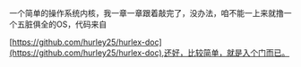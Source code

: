 一个简单的操作系统内核，我一章一章跟着敲完了，没办法，咱不能一上来就撸一个五脏俱全的OS，代码来自

[https://github.com/hurley25/hurlex-doc](https://github.com/hurley25/hurlex-doc),还好，比较简单，就是入个门而已。